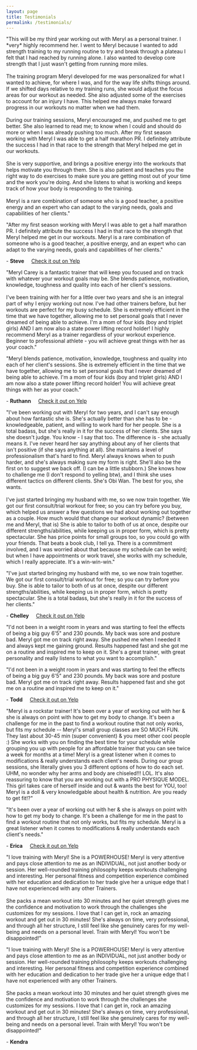 ```yaml
---
layout: page
title: Testimonials
permalink: /testimonials/
---
```


<p class="testimonial-content">"This will be my third year working out with Meryl as a personal trainer.
I *very* highly recommend her. I went to Meryl because I wanted to add strength training to my running routine
to try and break through a plateau I felt that I had reached by running alone. I also wanted to develop core
strength that I just wasn't getting from running more miles.
<br/>
<br/>
The training program Meryl developed for me was personalized for what I wanted to achieve, for where I was,
and for the way life shifts things around. If we shifted days relative to my training runs, she would adjust
the focus areas for our workout as needed. She also adjusted some of the exercises to account for an injury I
have. This helped me always make forward progress in our workouts no matter when we had them.
<br/>
<br/>
During our training sessions, Meryl encouraged me, and pushed me to get better. She also learned to read me;
to know when I could and should do more or when I was already pushing too much. After my first season
working with Meryl I was able to get a half marathon PR.  I definitely attribute the success I had in that
race to the strength that Meryl helped me get in our workouts.
<br/>
<br/>
She is very supportive, and brings a positive energy into the workouts that helps motivate you through them.
She is also patient and teaches you the right way to do exercises to make sure you are getting most out of
your time and the work you're doing. And she listens to what is working and keeps track of  how your body is
responding to the training.
<br/>
<br/>
Meryl is a rare combination of someone who is a good teacher, a positive energy and an expert who can adapt
to the varying needs, goals and capabilities of her clients."</p>
<p class="testimonial-snippet">"After my first season working with Meryl I was able to get a half marathon PR.
I definitely attribute the success I had in that race to the strength that Meryl helped me get in our workouts.
Meryl is a rare combination of someone who is a good teacher, a positive energy, and an expert who can adapt
to the varying needs, goals and capabilities of her clients."</p>

\- **Steve** &nbsp;&nbsp;&nbsp;&nbsp;<span class="testimonial-link">[Check it out on Yelp](http://www.yelp.com/biz/meryl-carey-personal-training-austin?hrid=0P67713Qe8UHJXpUu6ooAw)</span>

<p class="testimonial-content">"Meryl Carey is a fantastic trainer that will keep you focused and on track with 
whatever your workout goals may be. She blends patience, motivation, knowledge, toughness and quality into each 
of her client's sessions. 
<br/>
<br/>
I've been training with her for a little over two years and she is an integral part of why I enjoy working out 
now. I've had other trainers before, but her workouts are perfect for my busy schedule. She is extremely 
efficient in the time that we have together, allowing me to set personal goals that I never dreamed of being 
able to achieve. I'm a mom of four kids (boy and triplet girls) AND I am now also a state power lifting record 
holder! I highly recommend Meryl as a trainer regardless of your workout experience. Beginner to professional 
athlete - you will achieve great things with her as your coach."</p>
<p class-"testimonial-snippet">"Meryl blends patience, motivation, knowledge, toughness and quality into each 
of her client's sessions. She is extremely efficient in the time that we have together, allowing me to set 
personal goals that I never dreamed of being able to achieve. I'm a mom of four kids (boy and triplet girls) 
AND I am now also a state power lifting record holder! You will achieve great things with her as your coach."</p>

\- **Ruthann** &nbsp;&nbsp;&nbsp;&nbsp;<span class="testimonial-link">[Check it out on Yelp](http://www.yelp.com/biz/meryl-carey-personal-training-austin?hrid=zw9N08-Dd7LDgsbe2OqOxg)</span>

<p class="testimonial-content">"I've been working out with Meryl for two years, and I can't say enough about
how fantastic she is. She's actually better than she has to be - knowledgeable, patient, and willing to work
hard for her people. She is a total badass, but she's really in it for the success of her clients. She says
she doesn't judge. You know - I say that too. The difference is - she actually means it. I've never heard
her say anything about any of her clients that isn't positive (if she says anything at all). She maintains
a level of professionalism that's hard to find. Meryl always knows when to push harder, and she's always
making sure my form is right. She'll also be the first on to suggest we back off. (I can be a little
stubborn.) She knows how to challenge me (I don't respond to yelling btw), and I think she uses different
tactics on different clients. She's Obi Wan. The best for you, she wants.
<br/>
<br/>
I've just started bringing my husband with me, so we now train together. We got our first consult/trial
workout for free; so you can try before you buy, which helped us answer a few questions we had about working
out together as a couple. How much would that change our workout dynamic? (between me and Meryl, that is)
She is able to tailor to both of us at once, despite our different strengths/abilities, while keeping us in
proper form, which is pretty spectacular. She has price points for small groups too, so you could go with
your friends. That beats a book club, I tell ya. There is a commitment involved, and I was worried about
that because my schedule can be weird; but when I have appointments or work travel, she works with my
schedule, which I really appreciate. It's a win-win-win."</p>
<p class="testimonial-snippet">"I've just started bringing my husband with me, so we now train together. We
got our first consult/trial workout for free; so you can try before you buy. She is able to tailor to both
of us at once, despite our different strengths/abilities, while keeping us in proper form, which is pretty
spectacular. She is a total badass, but she's really in it for the success of her clients."</p>

\- **Chelley** &nbsp;&nbsp;&nbsp;&nbsp;<span class="testimonial-link">[Check it out on Yelp](http://www.yelp.com/biz/meryl-carey-personal-training-austin?hrid=T5d05QB3u4FtZhxUZ4fdwQ)</span>

<p class="testimonial-content">"I'd not been in a weight room in years and was starting to feel the effects
of being a big guy 6'5" and 230 pounds. My back was sore and posture bad. Meryl got me on track right away.
She pushed me when I needed it and always kept me gaining ground. Results happened fast and she got me on a
routine and inspired me to keep on it. She's a great trainer, with great personality and really listens to
what you want to accomplish."</p>
<p class="testimonial-snippet">"I'd not been in a weight room in years and was starting to feel the effects
of being a big guy 6'5" and 230 pounds. My back was sore and posture bad. Meryl got me on track right away.
Results happened fast and she got me on a routine and inspired me to keep on it."</p>

\- **Todd** &nbsp;&nbsp;&nbsp;&nbsp;<span class="testimonial-link">[Check it out on Yelp](http://www.yelp.com/biz/meryl-carey-personal-training-austin?hrid=r0GWodGsC9fP54KEa-8M0w)</span>

<p class="testimonial-content">"Meryl is a rockstar trainer!  It's been over a year of working out with 
her & she is always on point with how to get my body to change. It's been a challenge for me in the past 
to find a workout routine that not only works, but fits my schedule -- Meryl's small group classes are 
SO MUCH FUN. They last about 30-45 min (super convenient) & you meet other cool people :) She works with 
you on finding the best time for your schedule while grouping you up with people for an affordable trainer 
that you can see twice a week for months at a time! Meryl is a great listener when it comes to 
modifications & really understands each client's needs.  During our group sessions, she literally gives 
you 3 different options of how to do each set. UHM, no wonder why her arms and body are chiseled!!! LOL. 
It's also reassuring to know that you are working out with a PRO PHYSIQUE MODEL. This girl takes care of 
herself inside and out & wants the best for YOU, too! Meryl is a doll & very knowledgable about health & 
nutrition. Are you ready to get fit!?"</p>
<p class="testimonial-snippet">"It's been over a year of working out with her & she is always on point 
with how to get my body to change. It's been a challenge for me in the past to find a workout routine 
that not only works, but fits my schedule. Meryl is a great listener when it comes to modifications & 
really understands each client's needs."</p>

\- **Erica** &nbsp;&nbsp;&nbsp;&nbsp;<span class="testimonial-link">[Check it out on Yelp](http://www.yelp.com/biz/meryl-carey-personal-training-austin?hrid=Ub2L_gUnV_FoaQA7pQVdiA)</span>

<p class="testimonial-content">"I love training with Meryl! She is a POWERHOUSE! Meryl is very attentive and
pays close attention to me as an INDIVIDUAL, not just another body or session. Her well-rounded training
philosophy keeps workouts challenging and interesting. Her personal fitness and competition experience
combined with her education and dedication to her trade give her a unique edge that I have not experienced
with any other Trainers.
<br/>
<br/>
She packs a mean workout into 30 minutes and her quiet strength gives me the confidence and motivation to
work through the challenges she customizes for my sessions. I love that I can get in, rock an amazing
workout and get out in 30 minutes! She's always on time, very professional, and through all her structure,
I still feel like she genuinely cares for my well-being and needs on a personal level. Train with Meryl!
You won't be disappointed!"</p>
<p class="testimonial-snippet">"I love training with Meryl! She is a POWERHOUSE! Meryl is very attentive and
pays close attention to me as an INDIVIDUAL, not just another body or session. Her well-rounded training
philosophy keeps workouts challenging and interesting. Her personal fitness and competition experience
combined with her education and dedication to her trade give her a unique edge that I have not experienced
with any other Trainers.
<br/>
<br/>
She packs a mean workout into 30 minutes and her quiet strength gives me the confidence and motivation to
work through the challenges she customizes for my sessions. I love that I can get in, rock an amazing
workout and get out in 30 minutes! She's always on time, very professional, and through all her structure,
I still feel like she genuinely cares for my well-being and needs on a personal level. Train with Meryl!
You won't be disappointed!"</p>

\- **Kendra**
